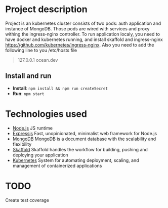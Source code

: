 # Project description

Project is an kubernetes cluster consists of two pods: auth application and instance of MongoDB. Those pods are wired with services and proxy withing the ingress-nginx controller. To run application localy, you need to have docker and kubernetes running, and install skaffold and ingress-nginx <https://github.com/kubernetes/ingress-nginx>. Also you need to add the following line to you /etc/hosts file

> 127.0.0.1 ocean.dev

## Install and run

- **Install**: `npm install && npm run createSecret`
- **Run**: `npm start`

# Technologies used

- [Node.js](http://nodejs.org/) JS runtime
- [Expressjs](https://expressjs.com) Fast, unopinionated, minimalist web framework for Node.js
- [MongoDB](https://www.mongodb.com) MongoDB is a document database with the scalability and flexibility
- [Skaffold](http://skaffold.dev/) Skaffold handles the workflow for building, pushing and deploying your application
- [Kubernetes](https://kubernetes.io) System for automating deployment, scaling, and management of containerized applications

# TODO

Create test coverage

